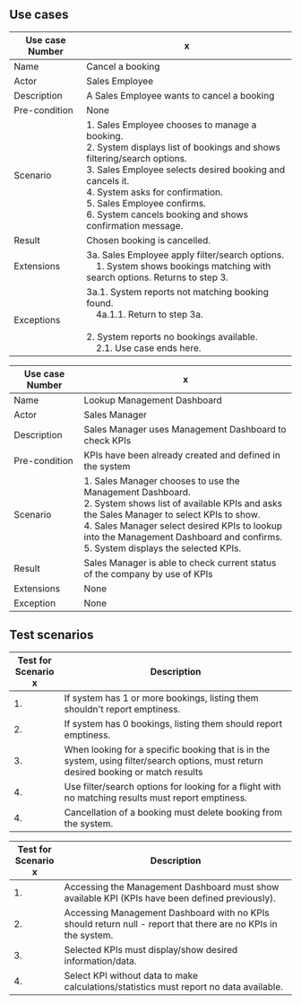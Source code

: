 ## Use cases

|Use case Number|x|
|---------------|---|
|Name           |Cancel a booking|
|Actor          |Sales Employee|
|Description    |A Sales Employee wants to cancel a booking|
|Pre-condition  |None|
|Scenario       |1. Sales Employee chooses to manage a booking.<br>2. System displays list of bookings and shows filtering/search options.<br>3. Sales Employee selects desired booking and cancels it.<br>4. System asks for confirmation.<br>5. Sales Employee confirms.<br>6. System cancels booking and shows confirmation message.|
|Result         |Chosen booking is cancelled.|
|Extensions     |3a. Sales Employee apply filter/search options.<br>&nbsp;&nbsp;&nbsp;&nbsp;1. System shows bookings matching with search options. Returns to step 3.<br>|
|Exceptions     |3a.1. System reports not matching booking found.<br> &nbsp;&nbsp;&nbsp;&nbsp;4a.1.1. Return to step 3a.<br><br>2. System reports no bookings available.<br>&nbsp;&nbsp;&nbsp;&nbsp;2.1. Use case ends here.|

|Use case Number|x|
|---------------|---|
|Name           |Lookup Management Dashboard|
|Actor          |Sales Manager|
|Description    |Sales Manager uses Management Dashboard to check KPIs|
|Pre-condition  |KPIs have been already created and defined in the system|
|Scenario       |1. Sales Manager chooses to use the Management Dashboard.<br>2. System shows list of available KPIs and asks the Sales Manager to select KPIs to show.<br>4. Sales Manager select desired KPIs to lookup into the Management Dashboard and confirms.<br>5. System displays the selected KPIs.|
|Result         |Sales Manager is able to check current status of the company by use of KPIs|
|Extensions     |None|
|Exception      |None|

## Test scenarios

|Test for<br>Scenario x|Description|
|----------------------|---|
|1.                    |If system has 1 or more bookings, listing them shouldn't report emptiness.|
|2.                    |If system has 0 bookings, listing them should report emptiness.|
|3.                    |When looking for a specific booking that is in the system, using filter/search options, must return desired booking or match results|
|4.                    |Use filter/search options for looking for a flight with no matching results must report emptiness.|
|4.                    |Cancellation of a booking must delete booking from the system.|

|Test for<br>Scenario x|Description|
|----------------------|---|
|1.                    |Accessing the Management Dashboard must show available KPI (KPIs have been defined previously).|
|2.                    |Accessing Management Dashboard with no KPIs should return null - report that there are no KPIs in the system.|
|3.                    |Selected KPIs must display/show desired information/data.|
|4.                    |Select KPI without data to make calculations/statistics must report no data available.|
